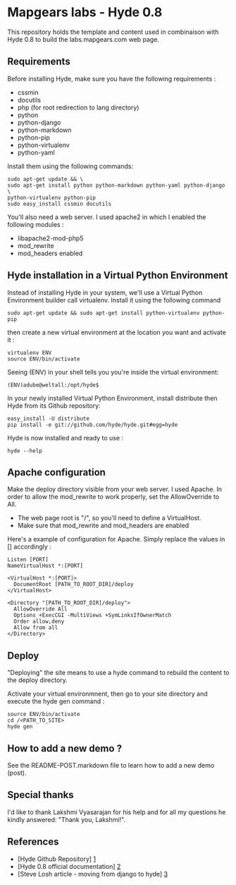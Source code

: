 Mapgears labs - Hyde 0.8
==========================

This repository holds the template and content used in combinaison with Hyde 0.8
to build the labs.mapgears.com web page.


Requirements
-------------
Before installing Hyde, make sure you have the following requirements :

* cssmin
* docutils
* php (for root redirection to lang directory)
* python
* python-django
* python-markdown
* python-pip
* python-virtualenv
* python-yaml

Install them using the following commands:

    sudo apt-get update && \
    sudo apt-get install python python-markdown python-yaml python-django \
    python-virtualenv python-pip
    sudo easy_install cssmin docutils

You'll also need a web server.  I used apache2 in which I enabled the following
modules :

* libapache2-mod-php5
* mod_rewrite
* mod_headers enabled


Hyde installation in a Virtual Python Environment
--------------------------------------------------
Instead of installing Hyde in your system, we'll use a Virtual Python
Environment builder call virtualenv.  Install it using the following command

    sudo apt-get update && sudo apt-get install python-virtualenv python-pip

then create a new virtual environment at the location you want and activate it :

    virtualenv ENV
    source ENV/bin/activate

Seeing (ENV) in your shell tells you you're inside the virtual environment:

    (ENV)adube@weltall:/opt/hyde$

In your newly installed Virtual Python Environment, install distribute then
Hyde from its Github repository: 

    easy_install -U distribute
    pip install -e git://github.com/hyde/hyde.git#egg=hyde

Hyde is now installed and ready to use :

    hyde --help


Apache configuration
---------------------
Make the deploy directory visible from your web server. I used Apache. In order
to allow the mod_rewrite to work properly, set the AllowOverride to All.

* The web page root is "/", so you'll need to define a VirtualHost.
* Make sure that mod_rewrite and mod_headers are enabled

Here's a example of configuration for Apache. Simply replace the values in []
accordingly :

    Listen [PORT]
    NameVirtualHost *:[PORT]

    <VirtualHost *:[PORT]>
      DocumentRoot [PATH_TO_ROOT_DIR]/deploy
    </VirtualHost>

    <Directory "[PATH_TO_ROOT_DIR]/deploy">
      AllowOverride All
      Options +ExecCGI -MultiViews +SymLinksIfOwnerMatch
      Order allow,deny
      Allow from all
    </Directory>

Deploy
-------
"Deploying" the site means to use a hyde command to rebuild the content to the
deploy directory.  

Activate your virtual environmnent, then go to your site directory and execute
the hyde gen command :

    source ENV/bin/activate
    cd /<PATH_TO_SITE>
    hyde gen


How to add a new demo ?
------------------------
See the README-POST.markdown file to learn how to add a new demo (post).


Special thanks
---------------
I'd like to thank Lakshmi Vyasarajan for his help and for all my questions 
he kindly answered: "Thank you, Lakshmi!".


References
-----------
* [Hyde Github Repository] [1]
* [Hyde 0.8 official documentation] [2]
* [Steve Losh article - moving from django to hyde] [3]

[1]: https://github.com/hyde/hyde/                                 "Hyde Github repository"
[2]: http://hyde.github.com/index.html                             "Hyde 0.8 official documentation"
[3]: http://stevelosh.com/blog/2010/01/moving-from-django-to-hyde/ "Steve Losh article about Hyde"
